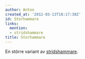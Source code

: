 ```yaml
---
author: Anton
created_at: '2012-03-13T18:17:38Z'
id: Storhammare
links:
  mention:
  - stridshammare
title: Storhammare
---
```


En större variant av [stridshammare].

  [stridshammare]: stridshammare
